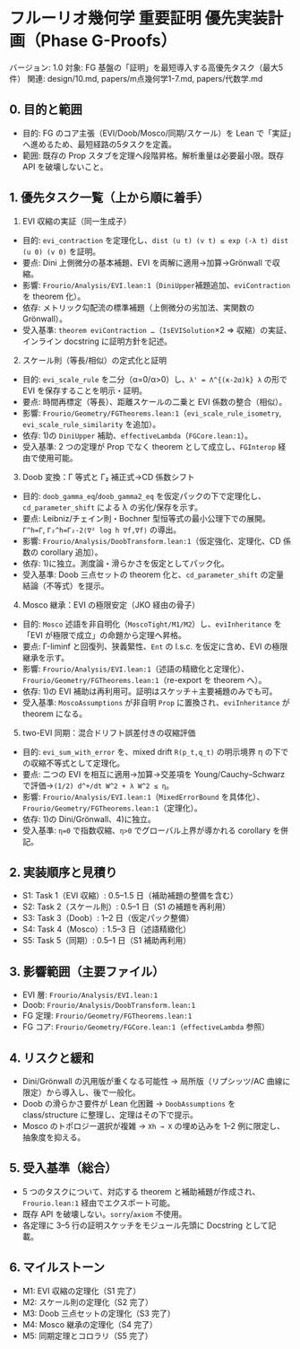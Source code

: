 # フルーリオ幾何学 重要証明 優先実装計画（Phase G-Proofs）

バージョン: 1.0
対象: FG 基盤の「証明」を最短導入する高優先タスク（最大5件）
関連: design/10.md, papers/m点幾何学1-7.md, papers/代数学.md

## 0. 目的と範囲
- 目的: FG のコア主張（EVI/Doob/Mosco/同期/スケール）を Lean で「実証」へ進めるため、最短経路の5タスクを定義。
- 範囲: 既存の Prop スタブを定理へ段階昇格。解析重量は必要最小限。既存 API を破壊しないこと。

## 1. 優先タスク一覧（上から順に着手）

1) EVI 収縮の実証（同一生成子）
- 目的: `evi_contraction` を定理化し、`dist (u t) (v t) ≤ exp (-λ t) dist (u 0) (v 0)` を証明。
- 要点: Dini 上側微分の基本補題、EVI を両解に適用→加算→Grönwall で収縮。
- 影響: `Frourio/Analysis/EVI.lean:1`（`DiniUpper`補題追加、`eviContraction` を theorem 化）。
- 依存: メトリック勾配流の標準補題（上側微分の劣加法、実関数の Grönwall）。
- 受入基準: `theorem eviContraction …`（`IsEVISolution`×2 ⇒ 収縮）の実証、インライン docstring に証明方針を記述。

2) スケール則（等長/相似）の定式化と証明
- 目的: `evi_scale_rule` を二分（α=0/α>0）し、`λ' = Λ^{(κ-2α)k} λ` の形で EVI を保存することを明示・証明。
- 要点: 時間再標定（等長）、距離スケールの二乗と EVI 係数の整合（相似）。
- 影響: `Frourio/Geometry/FGTheorems.lean:1`（`evi_scale_rule_isometry`, `evi_scale_rule_similarity` を追加）。
- 依存: 1)の `DiniUpper` 補助、`effectiveLambda`（`FGCore.lean:1`）。
- 受入基準: 2 つの定理が Prop でなく theorem として成立し、`FGInterop` 経由で使用可能。

3) Doob 変換：Γ 等式と Γ₂ 補正式→CD 係数シフト
- 目的: `doob_gamma_eq`/`doob_gamma2_eq` を仮定パックの下で定理化し、`cd_parameter_shift` による λ の劣化/保存を示す。
- 要点: Leibniz/チェイン則・Bochner 型恒等式の最小公理下での展開。`Γ^h=Γ`, `Γ₂^h=Γ₂-2⟨∇² log h ∇f,∇f⟩` の導出。
- 影響: `Frourio/Analysis/DoobTransform.lean:1`（仮定強化、定理化、CD 係数の corollary 追加）。
- 依存: 1)に独立。測度論・滑らかさを仮定としてパック化。
- 受入基準: Doob 三点セットの theorem 化と、`cd_parameter_shift` の定量結論（不等式）を提示。

4) Mosco 継承：EVI の極限安定（JKO 経由の骨子）
- 目的: `Mosco` 述語を非自明化（`MoscoTight/M1/M2`）し、`eviInheritance` を「EVI が極限で成立」の命題から定理へ昇格。
- 要点: Γ-liminf と回復列、狭義緊性、`Ent` の l.s.c. を仮定に含め、EVI の極限継承を示す。
- 影響: `Frourio/Analysis/EVI.lean:1`（述語の精緻化と定理化）、`Frourio/Geometry/FGTheorems.lean:1`（re-export を theorem へ）。
- 依存: 1)の EVI 補助は再利用可。証明はスケッチ＋主要補題のみでも可。
- 受入基準: `MoscoAssumptions` が非自明 `Prop` に置換され、`eviInheritance` が theorem になる。

5) two-EVI 同期：混合ドリフト誤差付きの収縮評価
- 目的: `evi_sum_with_error` を、mixed drift `R(p_t,q_t)` の明示境界 η の下での収縮不等式として定理化。
- 要点: 二つの EVI を相互に適用→加算→交差項を Young/Cauchy–Schwarz で評価→`(1/2) d^+/dt W^2 + λ W^2 ≤ η`。
- 影響: `Frourio/Analysis/EVI.lean:1`（`MixedErrorBound` を具体化）、`Frourio/Geometry/FGTheorems.lean:1`（定理化）。
- 依存: 1)の Dini/Grönwall、4)に独立。
- 受入基準: `η=0` で指数収縮、`η>0` でグローバル上界が導かれる corollary を併記。

## 2. 実装順序と見積り
- S1: Task 1（EVI 収縮）: 0.5–1.5 日（補助補題の整備を含む）
- S2: Task 2（スケール則）: 0.5–1 日（S1 の補題を再利用）
- S3: Task 3（Doob）: 1–2 日（仮定パック整備）
- S4: Task 4（Mosco）: 1.5–3 日（述語精緻化）
- S5: Task 5（同期）: 0.5–1 日（S1 補助再利用）

## 3. 影響範囲（主要ファイル）
- EVI 層: `Frourio/Analysis/EVI.lean:1`
- Doob: `Frourio/Analysis/DoobTransform.lean:1`
- FG 定理: `Frourio/Geometry/FGTheorems.lean:1`
- FG コア: `Frourio/Geometry/FGCore.lean:1`（`effectiveLambda` 参照）

## 4. リスクと緩和
- Dini/Grönwall の汎用版が重くなる可能性 → 局所版（リプシッツ/AC 曲線に限定）から導入し、後で一般化。
- Doob の滑らかさ要件が Lean 化困難 → `DoobAssumptions` を class/structure に整理し、定理はその下で提示。
- Mosco のトポロジー選択が複雑 → `Xh → X` の埋め込みを 1–2 例に限定し、抽象度を抑える。

## 5. 受入基準（総合）
- 5 つのタスクについて、対応する theorem と補助補題が作成され、`Frourio.lean:1` 経由でエクスポート可能。
- 既存 API を破壊しない。`sorry`/`axiom` 不使用。
- 各定理に 3–5 行の証明スケッチをモジュール先頭に Docstring として記載。

## 6. マイルストーン
- M1: EVI 収縮の定理化（S1 完了）
- M2: スケール則の定理化（S2 完了）
- M3: Doob 三点セットの定理化（S3 完了）
- M4: Mosco 継承の定理化（S4 完了）
- M5: 同期定理とコロラリ（S5 完了）

